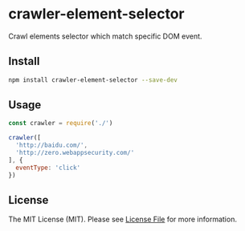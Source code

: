 # crawler-element-selector

Crawl elements selector which match specific DOM event.

## Install

```bash
npm install crawler-element-selector --save-dev
```

## Usage

``` js
const crawler = require('./')

crawler([
  'http://baidu.com/',
  'http://zero.webappsecurity.com/'
], {
  eventType: 'click'
})
```

## License

The MIT License (MIT). Please see [License File](LICENSE.md) for more information.
